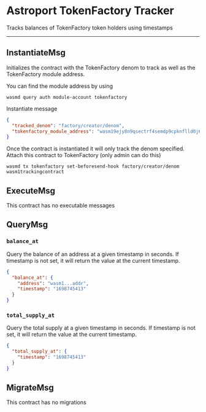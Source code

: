 # Astroport TokenFactory Tracker

Tracks balances of TokenFactory token holders using timestamps

---

## InstantiateMsg

Initializes the contract with the TokenFactory denom to track as well as the
TokenFactory module address.

You can find the module address by using 

```shell
wasmd query auth module-account tokenfactory
```

Instantiate message

```json
{
  "tracked_denom": "factory/creator/denom",
  "tokenfactory_module_address": "wasm19ejy8n9qsectrf4semdp9cpknflld0j6el50hx"
}
```

Once the contract is instantiated it will only track the denom specified.
Attach this contract to TokenFactory (only admin can do this)

```shell
wasmd tx tokenfactory set-beforesend-hook factory/creator/denom wasm1trackingcontract
```

## ExecuteMsg

This contract has no executable messages


## QueryMsg

### `balance_at`

Query the balance of an address at a given timestamp in seconds.
If timestamp is not set, it will return the value at the current timestamp.

```json
{
  "balance_at": {
    "address": "wasm1...addr",
    "timestamp": "1698745413"
  }
}
```

### `total_supply_at`

Query the total supply at a given timestamp in seconds.
If timestamp is not set, it will return the value at the current timestamp.

```json
{
  "total_supply_at": {
    "timestamp": "1698745413"
  }
}
```

## MigrateMsg

This contract has no migrations